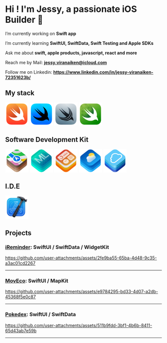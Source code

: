 # Hi ! I'm Jessy, a passionate iOS Builder 

I’m currently working on **Swift app**

I’m currently learning **SwiftUI, SwiftData, Swift Testing and Apple SDKs**

Ask me about **swift, apple products, javascript, react and more**

Reach me by Mail: **jessy.viranaiken@icloud.com**
  
Follow me on Linkedin: **https://www.linkedin.com/in/jessy-viranaiken-72351623b/**

## My stack

<a href="https://developer.apple.com/swift/"> 
  <img src="https://raw.githubusercontent.com/CardinalJV/CardinalJV/main/assets/logo-swift/swift-96x96_2x.png" alt="Logo Swift" title="Swift" width="75" height="75"/></a>
<a href="https://developer.apple.com/xcode/swiftui/"> 
  <img src="https://raw.githubusercontent.com/CardinalJV/CardinalJV/main/assets/logo-swift/swiftui-96x96_2x.png" alt="Logo SwiftUI" title="SwiftUI" width="75" height="75"/></a>
<a href="https://developer.apple.com/xcode/swiftdata/">
  <img src="https://raw.githubusercontent.com/CardinalJV/CardinalJV/main/assets/logo-swift/swiftdata-96x96_2x.png" alt="Logo SwiftData" title="SwiftData" width="75" height="75"/></a>
<a href="https://developer.apple.com/xcode/swift-testing/">
  <img src="https://raw.githubusercontent.com/CardinalJV/CardinalJV/main/assets/logo-swift/swift-testing-96x96_2x.png" alt="Logo Swift Testing" title="Swift Testing" width="75" height="75"/></a>

## Software Development Kit

<a href="https://developer.apple.com/documentation/mapkit/">
  <img src="https://raw.githubusercontent.com/CardinalJV/CardinalJV/main/assets/logo-swift/mapkit-96x96_2x.png" alt="Logo MapKit" title="MapKit" width="75" height="75"/></a>
<a href="https://developer.apple.com/machine-learning/core-ml/">
  <img src="https://raw.githubusercontent.com/CardinalJV/CardinalJV/main/assets/logo-swift/core-ml-128x128_2x.png" alt="Logo CoreML" title="CoreML" width="75" height="75"/></a>
<a href="https://developer.apple.com/widgets/">
  <img src="https://raw.githubusercontent.com/CardinalJV/CardinalJV/main/assets/logo-swift/widgetkit-96x96_2x.png" alt="Logo WidgetKit" title="WidgetKit" width="75" height="75"/></a>
<a href="https://developer.apple.com/weatherkit/">
  <img src="https://raw.githubusercontent.com/CardinalJV/CardinalJV/main/assets/logo-swift/weatherkit-96x96_2x.png" alt="Logo WeatherKit" title="WeatherKit" width="75" height="75"/></a>
<a href="https://developer.apple.com/icloud/">
  <img src="https://raw.githubusercontent.com/CardinalJV/CardinalJV/main/assets/logo-swift/cloudkit-96x96_2x.png" alt="Logo CloudKit" title="CloudKit" width="75" height="75"/></a>

## I.D.E

<a href="https://developer.apple.com/xcode/"> 
  <img src="https://raw.githubusercontent.com/CardinalJV/CardinalJV/main/assets/logo-swift/xcode-12-96x96_2x.png" alt="Logo Xcode" title="Xcode" width="75" height="75"/>
</a>

## Projects

<h3><a href="https://github.com/CardinalJV/iReminder">iReminder</a>: SwiftUI / SwiftData / WidgetKit</h3>

https://github.com/user-attachments/assets/2fe9ba55-65ba-4d48-9c35-a3ac01cd2267

---

<h3><a href="https://github.com/CardinalJV/MovEco">MovEco</a>: SwiftUI / MapKit</h3>

https://github.com/user-attachments/assets/e9784295-bd33-4d07-a2db-45368f5e0c87

---

<h3><a href="https://github.com/CardinalJV/iPokedex">Pokedex</a>: SwiftUI / SwiftData</h3>

https://github.com/user-attachments/assets/511b9fdd-3bf1-4b6b-8411-65d43ab7e59b

---
